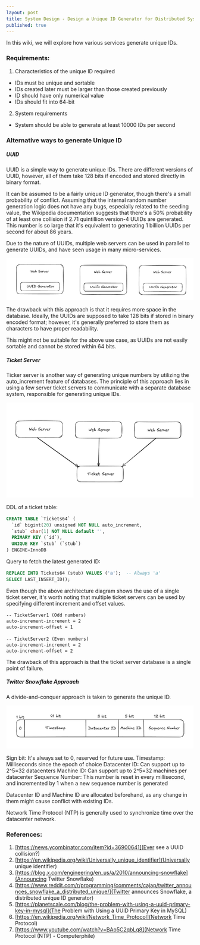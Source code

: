 ```yaml
---
layout: post
title: System Design - Design a Unique ID Generator for Distributed Systems
published: true
---
```


In this wiki, we will explore how various services generate unique IDs. 

### Requirements:
1. Characteristics of the unique ID required
- IDs must be unique and sortable
- IDs created later must be larger than those created previously
- ID should have only numerical value
- IDs should fit into 64-bit

2. System requirements
- System should be able to generate at least 10000 IDs per second 

### Alternative ways to generate Unique ID

##### UUID

UUID is a simple way to generate unique IDs. There are different versions of UUID, however, all of them take 128 bits if encoded and stored directly in binary format. 

It can be assumed to be a fairly unique ID generator, though there's a small probability of conflict. Assuming that the internal random number generation logic does not have any bugs, especially related to the seeding value, the Wikipedia documentation suggests that there's a 50% probability of at least one collision if 2.71 quintillion version-4 UUIDs are generated. This number is so large that it's equivalent to generating 1 billion UUIDs per second for about 86 years.

Due to the nature of UUIDs, multiple web servers can be used in parallel to generate UUIDs, and have seen usage in many micro-services.

![](../images/sys-design-vol1/04-unique-id-system-design-uuid-generation.png)

The drawback with this approach is that it requires more space in the database. Ideally, the UUIDs are supposed to take 128 bits if stored in binary encoded format; however, it's generally preferred to store them as characters to have proper readability.

This might not be suitable for the above use case, as UUIDs are not easily sortable and cannot be stored within 64 bits.


##### Ticket Server

Ticker server is another way of generating unique numbers by utilizing the auto_increment feature of databases. The principle of this approach lies in using a few server ticket servers to communicate with a separate database system, responsible for generating unique IDs.

![](../images/sys-design-vol1/04-unique-id-system-design-ticket-server.png)


DDL of a ticket table:
```sql
CREATE TABLE `Tickets64` (
  `id` bigint(20) unsigned NOT NULL auto_increment,
  `stub` char(1) NOT NULL default '',
  PRIMARY KEY (`id`),
  UNIQUE KEY `stub` (`stub`)
) ENGINE=InnoDB
```

Query to fetch the latest generated ID:
```sql
REPLACE INTO Tickets64 (stub) VALUES ('a');  -- Always 'a'
SELECT LAST_INSERT_ID();
```

Even though the above architecture diagram shows the use of a single ticket server, it's worth noting that multiple ticket servers can be used by specifying different increment and offset values. 


```
-- TicketServer1 (Odd numbers)
auto-increment-increment = 2
auto-increment-offset = 1

-- TicketServer2 (Even numbers) 
auto-increment-increment = 2
auto-increment-offset = 2
```

The drawback of this approach is that the ticket server database is a single point of failure.


##### Twitter Snowflake Approach

A divide-and-conquer approach is taken to generate the unique ID.

![](../images/sys-design-vol1/04-unique-id-system-design-twitter-snowflake.png)

Sign bit: It's always set to 0, reserved for future use.
Timestamp: Milliseconds since the epoch of choice
Datacenter ID: Can support up to 2^5=32 datacenters
Machine ID: Can support up to 2^5=32 machines per datacenter
Sequence Number: This number is reset in every millisecond, and incremented by 1 when a new sequence number is generated

Datacenter ID and Machine ID are allocated beforehand, as any change in them might cause conflict with existing IDs.

Network Time Protocol (NTP) is generally used to synchronize time over the datacenter network. 



### References:
1. [https://news.ycombinator.com/item?id=36900641](Ever see a UUID collision?)
2. [https://en.wikipedia.org/wiki/Universally_unique_identifier](Universally unique identifier)
3. [https://blog.x.com/engineering/en_us/a/2010/announcing-snowflake](Announcing Twitter Snowflake)
4. [https://www.reddit.com/r/programming/comments/cajap/twitter_announces_snowflake_a_distributed_unique/](Twitter announces Snowflake, a distributed unique ID generator)
5. [https://planetscale.com/blog/the-problem-with-using-a-uuid-primary-key-in-mysql](The Problem with Using a UUID Primary Key in MySQL)
6. [https://en.wikipedia.org/wiki/Network_Time_Protocol](Network Time Protocol)
7. [https://www.youtube.com/watch?v=BAo5C2qbLq8](Network Time Protocol (NTP) - Computerphile)
